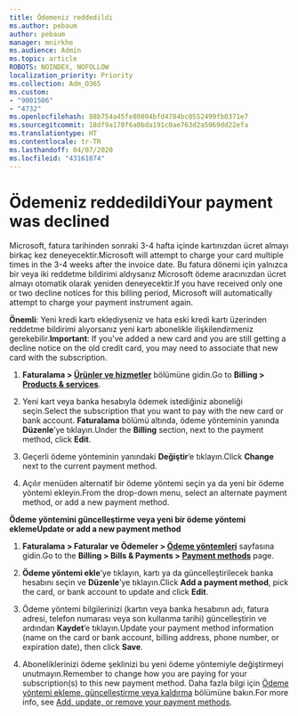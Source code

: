 ```yaml
---
title: Ödemeniz reddedildi
ms.author: pebaum
author: pebaum
manager: mnirkhe
ms.audience: Admin
ms.topic: article
ROBOTS: NOINDEX, NOFOLLOW
localization_priority: Priority
ms.collection: Adm_O365
ms.custom:
- "9001506"
- "4732"
ms.openlocfilehash: 88b754a45fe80804bfd4784bc0552499fb0371e7
ms.sourcegitcommit: 18df9a170f6a0bda191c0ae763d2a5069dd22efa
ms.translationtype: HT
ms.contentlocale: tr-TR
ms.lasthandoff: 04/07/2020
ms.locfileid: "43161074"
---
```

# <a name="your-payment-was-declined"></a><span data-ttu-id="00972-102">Ödemeniz reddedildi</span><span class="sxs-lookup"><span data-stu-id="00972-102">Your payment was declined</span></span>

<span data-ttu-id="00972-103">Microsoft, fatura tarihinden sonraki 3-4 hafta içinde kartınızdan ücret almayı birkaç kez deneyecektir.</span><span class="sxs-lookup"><span data-stu-id="00972-103">Microsoft will attempt to charge your card multiple times in the 3-4 weeks after the invoice date.</span></span>  <span data-ttu-id="00972-104">Bu fatura dönemi için yalnızca bir veya iki reddetme bildirimi aldıysanız Microsoft ödeme aracınızdan ücret almayı otomatik olarak yeniden deneyecektir.</span><span class="sxs-lookup"><span data-stu-id="00972-104">If you have received only one or two decline notices for this billing period, Microsoft will automatically attempt to charge your payment instrument again.</span></span>  

<span data-ttu-id="00972-105">**Önemli**: Yeni kredi kartı eklediyseniz ve hata eski kredi kartı üzerinden reddetme bildirimi alıyorsanız yeni kartı abonelikle ilişkilendirmeniz gerekebilir.</span><span class="sxs-lookup"><span data-stu-id="00972-105">**Important**: If you've added a new card and you are still getting a decline notice on the old credit card, you may need to associate that new card with the subscription.</span></span>

1. <span data-ttu-id="00972-106">**Faturalama > [Ürünler ve hizmetler](https://go.microsoft.com/fwlink/p/?linkid=842054)** bölümüne gidin.</span><span class="sxs-lookup"><span data-stu-id="00972-106">Go to **Billing > [Products & services](https://go.microsoft.com/fwlink/p/?linkid=842054)**.</span></span>

2. <span data-ttu-id="00972-107">Yeni kart veya banka hesabıyla ödemek istediğiniz aboneliği seçin.</span><span class="sxs-lookup"><span data-stu-id="00972-107">Select the subscription that you want to pay with the new card or bank account.</span></span> <span data-ttu-id="00972-108">**Faturalama** bölümü altında, ödeme yönteminin yanında **Düzenle**’ye tıklayın.</span><span class="sxs-lookup"><span data-stu-id="00972-108">Under the **Billing** section, next to the payment method, click **Edit**.</span></span>

3. <span data-ttu-id="00972-109">Geçerli ödeme yönteminin yanındaki **Değiştir**’e tıklayın.</span><span class="sxs-lookup"><span data-stu-id="00972-109">Click **Change** next to the current payment method.</span></span>

4. <span data-ttu-id="00972-110">Açılır menüden alternatif bir ödeme yöntemi seçin ya da yeni bir ödeme yöntemi ekleyin.</span><span class="sxs-lookup"><span data-stu-id="00972-110">From the drop-down menu, select an alternate payment method, or add a new payment method.</span></span>

<span data-ttu-id="00972-111">**Ödeme yöntemini güncelleştirme veya yeni bir ödeme yöntemi ekleme**</span><span class="sxs-lookup"><span data-stu-id="00972-111">**Update or add a new payment method**</span></span>

1. <span data-ttu-id="00972-112">**Faturalama > Faturalar ve Ödemeler > [Ödeme yöntemleri](https://go.microsoft.com/fwlink/p/?linkid=2018806)** sayfasına gidin.</span><span class="sxs-lookup"><span data-stu-id="00972-112">Go to the **Billing > Bills & Payments > [Payment methods](https://go.microsoft.com/fwlink/p/?linkid=2018806)** page.</span></span>

2. <span data-ttu-id="00972-113">**Ödeme yöntemi ekle**’ye tıklayın, kartı ya da güncelleştirilecek banka hesabını seçin ve **Düzenle**’ye tıklayın.</span><span class="sxs-lookup"><span data-stu-id="00972-113">Click **Add a payment method**, pick the card, or bank account to update and click **Edit**.</span></span>

3. <span data-ttu-id="00972-114">Ödeme yöntemi bilgilerinizi (kartın veya banka hesabının adı, fatura adresi, telefon numarası veya son kullanma tarihi) güncelleştirin ve ardından **Kaydet**’e tıklayın.</span><span class="sxs-lookup"><span data-stu-id="00972-114">Update your payment method information (name on the card or bank account, billing address, phone number, or expiration date), then click **Save**.</span></span>

4. <span data-ttu-id="00972-115">Aboneliklerinizi ödeme şeklinizi bu yeni ödeme yöntemiyle değiştirmeyi unutmayın.</span><span class="sxs-lookup"><span data-stu-id="00972-115">Remember to change how you are paying for your subscription(s) to this new payment method.</span></span> <span data-ttu-id="00972-116">Daha fazla bilgi için [Ödeme yöntemi ekleme, güncelleştirme veya kaldırma](https://go.microsoft.com/fwlink/?linkid=2118133) bölümüne bakın.</span><span class="sxs-lookup"><span data-stu-id="00972-116">For more info, see [Add, update, or remove your payment methods](https://go.microsoft.com/fwlink/?linkid=2118133).</span></span> 
